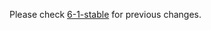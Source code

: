 


Please check [6-1-stable](https://github.com/rails/rails/blob/6-1-stable/activemodel/CHANGELOG.md) for previous changes.
